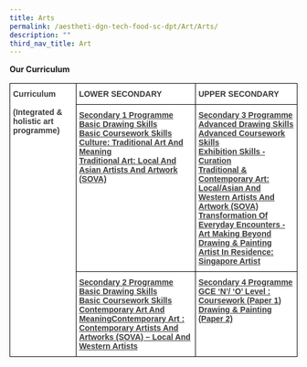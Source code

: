 ```yaml
---
title: Arts
permalink: /aestheti-dgn-tech-food-sc-dpt/Art/Arts/
description: ""
third_nav_title: Art
---
```

**Our Curriculum**

<style type="text/css">
.tg  {border-collapse:collapse;border-spacing:0;}
.tg td{border-color:black;border-style:solid;border-width:1px;font-family:Arial, sans-serif;font-size:14px;
  overflow:hidden;padding:10px 5px;word-break:normal;}
.tg th{border-color:black;border-style:solid;border-width:1px;font-family:Arial, sans-serif;font-size:14px;
  font-weight:normal;overflow:hidden;padding:10px 5px;word-break:normal;}
.tg .tg-c1uv{background-color:#FFF;color:#3A3A3A;font-weight:bold;text-align:left;vertical-align:top}
.tg .tg-c5gh{background-color:#FFF;color:#3A3A3A;font-weight:bold;text-align:left;text-decoration:underline;vertical-align:top}
</style>
<table class="tg">
<thead>
  <tr>
    <td class="tg-c1uv" rowspan="3"><span style="font-weight:bold;font-style:inherit">Curriculum</span><br><br><span style="font-weight:inherit;font-style:inherit">(Integrated &amp; holistic art programme)</span></td>
    <td class="tg-c1uv"><span style="font-weight:bold;font-style:inherit">LOWER SECONDARY</span></td>
    <td class="tg-c1uv"><span style="font-weight:bold;font-style:inherit">UPPER SECONDARY</span></td>
  </tr>
  <tr>
    <td class="tg-c5gh">Secondary 1 Programme<br><span style="font-weight:inherit;font-style:inherit">Basic Drawing Skills</span><br><span style="font-weight:inherit;font-style:inherit">Basic Coursework Skills</span><br><span style="font-weight:inherit;font-style:inherit">Culture: Traditional Art And Meaning</span><br><span style="font-weight:inherit;font-style:inherit">Traditional Art: Local And Asian Artists And Artwork (SOVA)</span></td>
    <td class="tg-c5gh">Secondary 3 Programme<br><span style="font-weight:inherit;font-style:inherit">Advanced Drawing Skills</span><br><span style="font-weight:inherit;font-style:inherit">Advanced Coursework Skills</span><br><span style="font-weight:inherit;font-style:inherit">Exhibition Skills - Curation</span><br><span style="font-weight:inherit;font-style:inherit">Traditional &amp; Contemporary Art: Local/Asian And Western Artists And Artwork (SOVA)</span><br><span style="font-weight:inherit;font-style:inherit">Transformation Of Everyday Encounters - Art Making Beyond Drawing &amp; Painting</span><br><span style="font-weight:inherit;font-style:inherit">Artist In Residence: Singapore Artist</span></td>
  </tr>
  <tr>
    <td class="tg-c5gh">Secondary 2 Programme<br><span style="font-weight:inherit;font-style:inherit">Basic  Drawing Skills</span><br><span style="font-weight:inherit;font-style:inherit">Basic Coursework Skills</span><br><span style="font-weight:inherit;font-style:inherit">Contemporary Art And MeaningContemporary Art :</span><br><span style="font-weight:inherit;font-style:inherit">Contemporary Artists And Artworks (SOVA) – Local And Western Artists</span></td>
    <td class="tg-c5gh">Secondary 4 Programme<br><span style="font-weight:inherit;font-style:inherit">GCE ‘N’/ ‘O’ Level :</span><br><span style="font-weight:inherit;font-style:inherit">Coursework (Paper 1)</span><br><span style="font-weight:inherit;font-style:inherit">Drawing &amp; Painting (Paper 2)</span></td>
  </tr>
</thead>
</table>